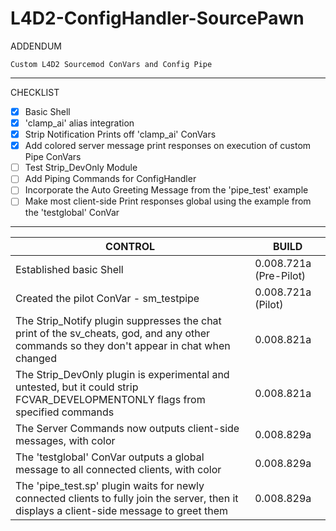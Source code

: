 # L4D2-ConfigHandler-SourcePawn
ADDENDUM
```
Custom L4D2 Sourcemod ConVars and Config Pipe
```
***
CHECKLIST
- [x] Basic Shell
- [x] 'clamp_ai' alias integration
- [x] Strip Notification Prints off 'clamp_ai' ConVars
- [x] Add colored server message print responses on execution of custom Pipe ConVars
- [ ] Test Strip_DevOnly Module
- [ ] Add Piping Commands for ConfigHandler
- [ ] Incorporate the Auto Greeting Message from the 'pipe_test' example
- [ ] Make most client-side Print responses global using the example from the 'testglobal' ConVar

***

CONTROL | BUILD
------------ | -------------
Established basic Shell | 0.008.721a (Pre-Pilot)
Created the pilot ConVar - sm_testpipe | 0.008.721a (Pilot)
The Strip_Notify plugin suppresses the chat print of the sv_cheats, god, and any other commands so they don't appear in chat when changed | 0.008.821a
The Strip_DevOnly plugin is experimental and untested, but it could strip FCVAR_DEVELOPMENTONLY flags from specified commands | 0.008.821a
The Server Commands now outputs client-side messages, with color | 0.008.829a
The 'testglobal' ConVar outputs a global message to all connected clients, with color | 0.008.829a
The 'pipe_test.sp' plugin waits for newly connected clients to fully join the server, then it displays a client-side message to greet them | 0.008.829a
